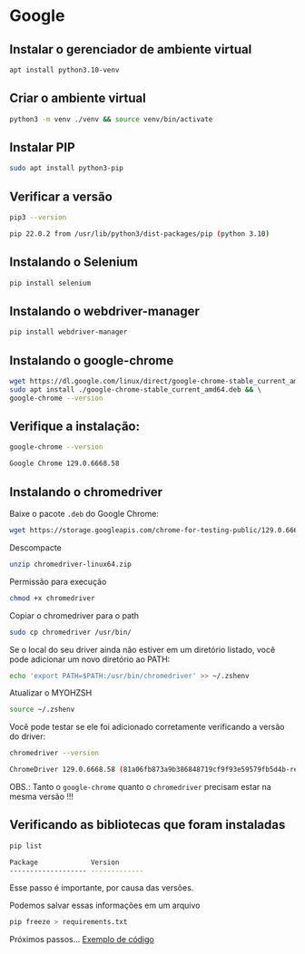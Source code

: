 # Google

## Instalar o gerenciador de ambiente virtual

```bash
apt install python3.10-venv
```

## Criar o ambiente virtual

```bash
python3 -m venv ./venv && source venv/bin/activate
```

## Instalar PIP

```bash
sudo apt install python3-pip
```

## Verificar a versão

```bash
pip3 --version

pip 22.0.2 from /usr/lib/python3/dist-packages/pip (python 3.10)
```

## Instalando o Selenium

```bash
pip install selenium
```

## Instalando o webdriver-manager 

```bash
pip install webdriver-manager 
```

## Instalando o google-chrome

```bash
wget https://dl.google.com/linux/direct/google-chrome-stable_current_amd64.deb && \
sudo apt install ./google-chrome-stable_current_amd64.deb && \
google-chrome --version
```

## Verifique a instalação:

```bash
google-chrome --version

Google Chrome 129.0.6668.58
```

## Instalando o chromedriver

Baixe o pacote `.deb` do Google Chrome:

```bash
wget https://storage.googleapis.com/chrome-for-testing-public/129.0.6668.58/linux64/chromedriver-linux64.zip
```

Descompacte

```bash
unzip chromedriver-linux64.zip
```

Permissão para execução

```bash
chmod +x chromedriver
```

Copiar o chromedriver para o path

```bash
sudo cp chromedriver /usr/bin/
```

Se o local do seu driver ainda não estiver em um diretório listado, você pode adicionar um novo diretório ao PATH:

```bash
echo 'export PATH=$PATH:/usr/bin/chromedriver' >> ~/.zshenv
```

Atualizar o MYOHZSH

```bash
source ~/.zshenv
```

Você pode testar se ele foi adicionado corretamente verificando a versão do driver:

```bash
chromedriver --version

ChromeDriver 129.0.6668.58 (81a06fb873a9b386848719cf9f93e59579fb5d4b-refs/branch-heads/6668@{#1318})
```

OBS.: Tanto o `google-chrome` quanto o `chromedriver` precisam estar na mesma versão !!!

## Verificando as bibliotecas que foram instaladas

```bash
pip list

Package             Version
------------------- -------------

```

Esse passo é importante, por causa das versões.

Podemos salvar essas informações em um arquivo

```bash
pip freeze > requirements.txt
```

Próximos passos... [Exemplo de código](../docs/codigo-google.md)